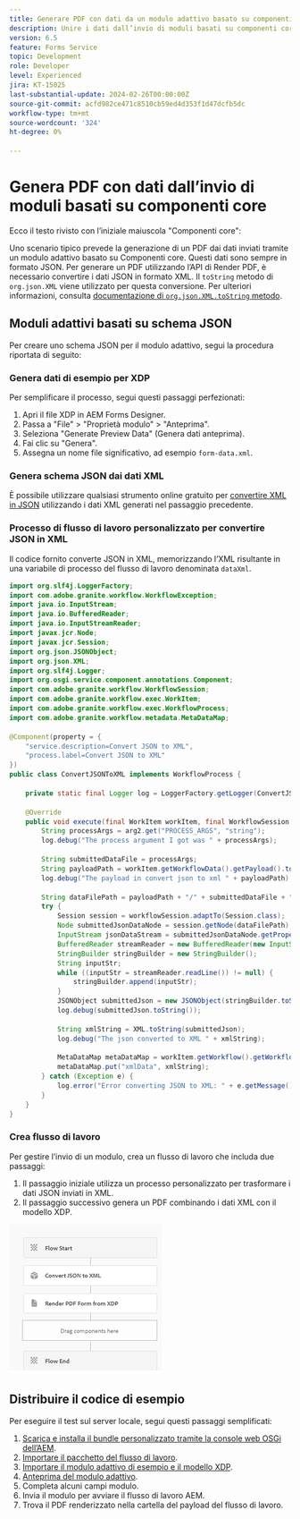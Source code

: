 ```yaml
---
title: Generare PDF con dati da un modulo adattivo basato su componenti core
description: Unire i dati dall’invio di moduli basati su componenti core con il modello XDP nel flusso di lavoro
version: 6.5
feature: Forms Service
topic: Development
role: Developer
level: Experienced
jira: KT-15025
last-substantial-update: 2024-02-26T00:00:00Z
source-git-commit: acfd982ce471c8510cb59ed4d353f1d47dcfb5dc
workflow-type: tm+mt
source-wordcount: '324'
ht-degree: 0%

---
```


# Genera PDF con dati dall’invio di moduli basati su componenti core

Ecco il testo rivisto con l’iniziale maiuscola &quot;Componenti core&quot;:

Uno scenario tipico prevede la generazione di un PDF dai dati inviati tramite un modulo adattivo basato su Componenti core. Questi dati sono sempre in formato JSON. Per generare un PDF utilizzando l’API di Render PDF, è necessario convertire i dati JSON in formato XML. Il `toString` metodo di `org.json.XML` viene utilizzato per questa conversione. Per ulteriori informazioni, consulta [documentazione di `org.json.XML.toString` metodo](https://www.javadoc.io/doc/org.json/json/20171018/org/json/XML.html#toString-java.lang.Object-).

## Moduli adattivi basati su schema JSON

Per creare uno schema JSON per il modulo adattivo, segui la procedura riportata di seguito:

### Genera dati di esempio per XDP

Per semplificare il processo, segui questi passaggi perfezionati:

1. Apri il file XDP in AEM Forms Designer.
1. Passa a &quot;File&quot; > &quot;Proprietà modulo&quot; > &quot;Anteprima&quot;.
1. Seleziona &quot;Generate Preview Data&quot; (Genera dati anteprima).
1. Fai clic su &quot;Genera&quot;.
1. Assegna un nome file significativo, ad esempio `form-data.xml`.

### Genera schema JSON dai dati XML

È possibile utilizzare qualsiasi strumento online gratuito per [convertire XML in JSON](https://jsonformatter.org/xml-to-jsonschema) utilizzando i dati XML generati nel passaggio precedente.

### Processo di flusso di lavoro personalizzato per convertire JSON in XML

Il codice fornito converte JSON in XML, memorizzando l’XML risultante in una variabile di processo del flusso di lavoro denominata `dataXml`.

```java
import org.slf4j.LoggerFactory;
import com.adobe.granite.workflow.WorkflowException;
import java.io.InputStream;
import java.io.BufferedReader;
import java.io.InputStreamReader;
import javax.jcr.Node;
import javax.jcr.Session;
import org.json.JSONObject;
import org.json.XML;
import org.slf4j.Logger;
import org.osgi.service.component.annotations.Component;
import com.adobe.granite.workflow.WorkflowSession;
import com.adobe.granite.workflow.exec.WorkItem;
import com.adobe.granite.workflow.exec.WorkflowProcess;
import com.adobe.granite.workflow.metadata.MetaDataMap;

@Component(property = {
    "service.description=Convert JSON to XML",
    "process.label=Convert JSON to XML"
})
public class ConvertJSONToXML implements WorkflowProcess {

    private static final Logger log = LoggerFactory.getLogger(ConvertJSONToXML.class);

    @Override
    public void execute(final WorkItem workItem, final WorkflowSession workflowSession, final MetaDataMap arg2) throws WorkflowException {
        String processArgs = arg2.get("PROCESS_ARGS", "string");
        log.debug("The process argument I got was " + processArgs);
        
        String submittedDataFile = processArgs;
        String payloadPath = workItem.getWorkflowData().getPayload().toString();
        log.debug("The payload in convert json to xml " + payloadPath);
        
        String dataFilePath = payloadPath + "/" + submittedDataFile + "/jcr:content";
        try {
            Session session = workflowSession.adaptTo(Session.class);
            Node submittedJsonDataNode = session.getNode(dataFilePath);
            InputStream jsonDataStream = submittedJsonDataNode.getProperty("jcr:data").getBinary().getStream();
            BufferedReader streamReader = new BufferedReader(new InputStreamReader(jsonDataStream, "UTF-8"));
            StringBuilder stringBuilder = new StringBuilder();
            String inputStr;
            while ((inputStr = streamReader.readLine()) != null) {
                stringBuilder.append(inputStr);
            }
            JSONObject submittedJson = new JSONObject(stringBuilder.toString());
            log.debug(submittedJson.toString());
            
            String xmlString = XML.toString(submittedJson);
            log.debug("The json converted to XML " + xmlString);
            
            MetaDataMap metaDataMap = workItem.getWorkflow().getWorkflowData().getMetaDataMap();
            metaDataMap.put("xmlData", xmlString);
        } catch (Exception e) {
            log.error("Error converting JSON to XML: " + e.getMessage(), e);
        }
    }
}
```

### Crea flusso di lavoro

Per gestire l’invio di un modulo, crea un flusso di lavoro che includa due passaggi:

1. Il passaggio iniziale utilizza un processo personalizzato per trasformare i dati JSON inviati in XML.
1. Il passaggio successivo genera un PDF combinando i dati XML con il modello XDP.

![json-to-xml](assets/json-to-xml-process-step.png)


## Distribuire il codice di esempio

Per eseguire il test sul server locale, segui questi passaggi semplificati:

1. [Scarica e installa il bundle personalizzato tramite la console web OSGi dell’AEM](assets/convertJsonToXML.core-1.0.0-SNAPSHOT.jar).
1. [Importare il pacchetto del flusso di lavoro](assets/workflow_to_render_pdf.zip).
1. [Importare il modulo adattivo di esempio e il modello XDP](assets/adaptive_form_and_xdp_template.zip).
1. [Anteprima del modulo adattivo](http://localhost:4502/content/dam/formsanddocuments/f23/jcr:content?wcmmode=disabled).
1. Completa alcuni campi modulo.
1. Invia il modulo per avviare il flusso di lavoro AEM.
1. Trova il PDF renderizzato nella cartella del payload del flusso di lavoro.

